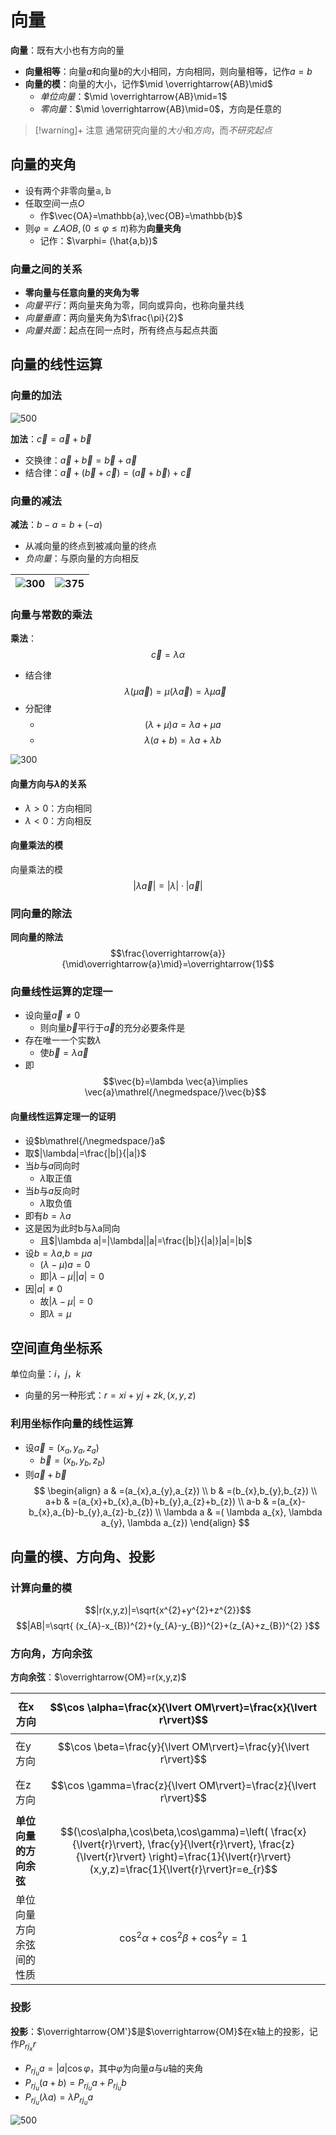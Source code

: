 # 向量

**向量**：既有大小也有方向的量
- **向量相等**：向量$a$和向量$b$的大小相同，方向相同，则向量相等，记作$a=b$
- **向量的模**：向量的大小，记作$\mid \overrightarrow{AB}\mid$
	- *单位向量*：$\mid \overrightarrow{AB}\mid=1$
	- *零向量*：$\mid \overrightarrow{AB}\mid=0$，方向是任意的

>[!warning]+ 注意
> 通常研究向量的*大小*和*方向*，而*不研究起点*

## 向量的夹角

- 设有两个非零向量$\mathbb{a},\mathbb{b}$
- 任取空间一点$O$
	- 作$\vec{OA}=\mathbb{a},\vec{OB}=\mathbb{b}$
- 则$\varphi=\angle AOB,(0\leq\varphi\leq\pi)$称为**向量夹角**
	- 记作：$\varphi= (\hat{a,b})$

### 向量之间的关系

- **零向量与任意向量的夹角为零**
- *向量平行*：两向量夹角为零，同向或异向，也称向量共线
- *向量垂直*：两向量夹角为$\frac{\pi}{2}$
- *向量共面*：起点在同一点时，所有终点与起点共面

## 向量的线性运算

### 向量的加法
![500](../../attachment/svg/202410070930.svg)

**加法**：$\vec{c}=\vec{a}+\vec{b}$
- 交换律：$\vec{a}+\vec{b}=\vec{b}+\vec{a}$
- 结合律：$\vec{a}+(\vec{b}+\vec{c})=(\vec{a}+\vec{b})+\vec{c}$



### 向量的减法
**减法**：$b-a=b+(-a)$
- 从减向量的终点到被减向量的终点
- *负向量*：与原向量的方向相反

| ![300](../../attachment/svg/202410070924.svg) | ![375](../../attachment/svg/202410070935.svg) |
| ------------------------------------------------ | ------------------------------------------------ |

### 向量与常数的乘法
**乘法**：$$\vec{c}=\lambda\alpha$$
- 结合律$$\lambda(\mu\vec a)=\mu(\lambda\vec a)=\lambda \mu\vec a$$
- 分配律
	- $$(\lambda+\mu)a=\lambda a+\mu a$$
	- $$\lambda(a+b)=\lambda a+\lambda b$$

![300](../../attachment/svg/202410070931.svg)


#### 向量方向与$\lambda$的关系

- $\lambda>0$：方向相同
- $\lambda<0$：方向相反

#### 向量乘法的模
向量乘法的模$$|\lambda \vec a|=|\lambda|\cdot|\vec a|$$



### 同向量的除法

**同向量的除法**$$\frac{\overrightarrow{a}}{\mid\overrightarrow{a}\mid}=\overrightarrow{1}$$

### 向量线性运算的定理一



- 设向量$\overrightarrow{a}\neq 0$
	- 则向量$\overrightarrow{b}$平行于$\overrightarrow{a}$的充分必要条件是
- 存在唯一一个实数$\lambda$
	- 使$\vec{b}=\lambda \vec{a}$
- 即$$\vec{b}=\lambda \vec{a}\implies \vec{a}\mathrel{/\negmedspace/}\vec{b}$$
#### 向量线性运算定理一的证明

- 设$b\mathrel{/\negmedspace/}a$
- 取$|\lambda|=\frac{|b|}{|a|}$
- 当$b$与$a$同向时
	- $\lambda$取正值
- 当$b$与$a$反向时
	- $\lambda$取负值
- 即有$b=\lambda a$
- 这是因为此时b与λa同向
	- 且$|\lambda a|=|\lambda||a|=\frac{|b|}{|a|}|a|=|b|$
- 设$b=\lambda a$,$b=\mu a$
	- $(\lambda-\mu)a=0$
	- 即$|\lambda-\mu||a|=0$
- 因$|a|\neq0$
	- 故$|\lambda-\mu|=0$
	- 即$\lambda=\mu$



## 空间直角坐标系

单位向量：$i$，$j$，$k$
- 向量的另一种形式：$r=xi+yj+zk ,(x,y,z)$

### 利用坐标作向量的线性运算
- 设$\vec{a}=(x_{a},y_{a},z_{a})$
	- $\vec{b}=(x_{b},y_{b},z_{b})$
- 则$\vec{a}+\vec{b}$
$$
\begin{align}
a & =(a_{x},a_{y},a_{z}) \\
b & =(b_{x},b_{y},b_{z}) \\
a+b & =(a_{x}+b_{x},a_{b}+b_{y},a_{z}+b_{z})  \\
a-b & =(a_{x}-b_{x},a_{b}-b_{y},a_{z}-b_{z})  \\
\lambda a & =( \lambda a_{x}, \lambda a_{y}, \lambda a_{z})
\end{align}
$$

## 向量的模、方向角、投影

### 计算向量的模

$$|r(x,y,z)|=\sqrt{x^{2}+y^{2}+z^{2}}$$
$$|AB|=\sqrt{ (x_{A}-x_{B})^{2}+(y_{A}-y_{B})^{2}+(z_{A}+z_{B})^{2} }$$

### 方向角，方向余弦

**方向余弦**：$\overrightarrow{OM}=r(x,y,z)$

| 在x方向          | $$\cos \alpha=\frac{x}{\lvert OM\rvert}=\frac{x}{\lvert r\rvert}$$                                                                                                                                      |
| ------------- | ------------------------------------------------------------------------------------------------------------------------------------------------------------------------------------------------------- |
| 在y方向          | $$\cos \beta=\frac{y}{\lvert OM\rvert}=\frac{y}{\lvert r\rvert}$$                                                                                                                                       |
| 在z方向          | $$\cos \gamma=\frac{z}{\lvert OM\rvert}=\frac{z}{\lvert r\rvert}$$                                                                                                                                      |
| **单位向量的方向余弦** | $$(\cos\alpha,\cos\beta,\cos\gamma)=\left( \frac{x}{\lvert{r}\rvert}, \frac{y}{\lvert{r}\rvert}, \frac{z}{\lvert{r}\rvert}  \right)=\frac{1}{\lvert{r}\rvert}(x,y,z)=\frac{1}{\lvert{r}\rvert}r=e_{r}$$ |
| 单位向量方向余弦间的性质  | $$\cos ^{2}\alpha+\cos ^{2}\beta+\cos ^{2}\gamma=1$$                                                                                                                                                    |

### 投影
**投影**：$\overrightarrow{OM'}$是$\overrightarrow{OM}$在x轴上的投影，记作$P_{rj_{x}}r$
- $P_{rj_{u}}a=|a|\cos\varphi$，其中$\varphi$为向量$a$与$u$轴的夹角
- $P_{rj_{u}}(a+b)=P_{rj_{u}}a+P_{rj_{u}}b$
- $P_{rj_{u}}(\lambda a)=\lambda P_{rj_{u}}a$

![500](../../attachment/svg/202410070938.svg)
